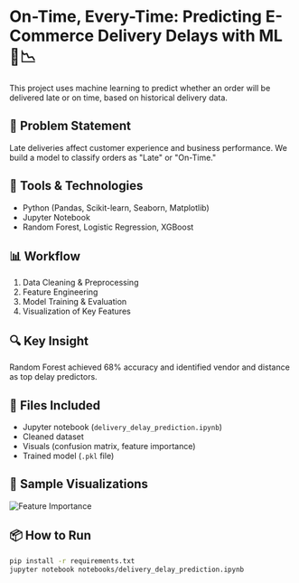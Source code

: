 # On-Time, Every-Time: Predicting E-Commerce Delivery Delays with ML 🚚📉

This project uses machine learning to predict whether an order will be delivered late or on time, based on historical delivery data.

## 📌 Problem Statement
Late deliveries affect customer experience and business performance. We build a model to classify orders as "Late" or "On-Time."

## 🧰 Tools & Technologies
- Python (Pandas, Scikit-learn, Seaborn, Matplotlib)
- Jupyter Notebook
- Random Forest, Logistic Regression, XGBoost

## 📊 Workflow
1. Data Cleaning & Preprocessing
2. Feature Engineering
3. Model Training & Evaluation
4. Visualization of Key Features

## 🔍 Key Insight
Random Forest achieved 68% accuracy and identified vendor and distance as top delay predictors.

## 📁 Files Included
- Jupyter notebook (`delivery_delay_prediction.ipynb`)
- Cleaned dataset
- Visuals (confusion matrix, feature importance)
- Trained model (`.pkl` file)

## 📸 Sample Visualizations
![Feature Importance](visuals/feature_importance.png)

## 📦 How to Run
```bash
pip install -r requirements.txt
jupyter notebook notebooks/delivery_delay_prediction.ipynb
